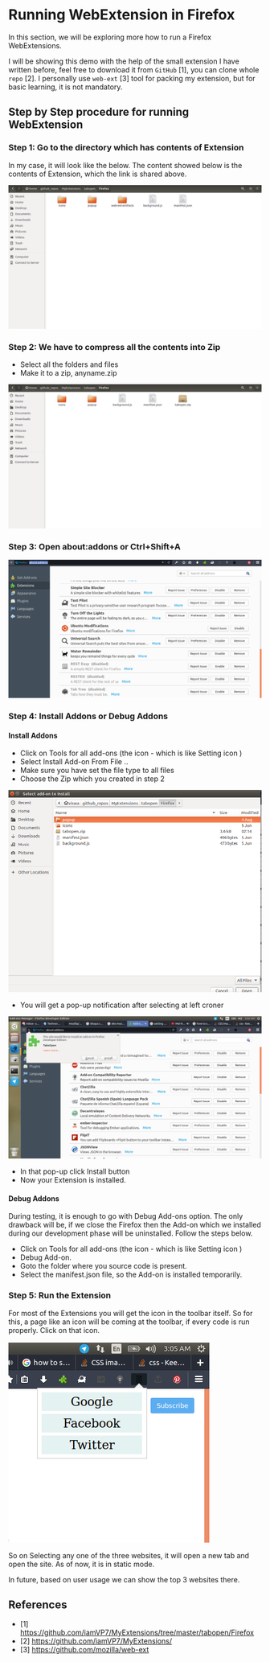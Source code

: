 # Running WebExtension in Firefox

In this section, we will be exploring more how to run a Firefox WebExtensions.

I will be showing this demo with the help of the small extension I have written before, feel free to download it from `GitHub` [1], you can clone whole `repo` [2].  I personally use `web-ext` [3]  tool for packing my extension, but for basic learning, it is not mandatory.

## Step by Step procedure for running WebExtension

### Step 1: Go to the directory which has contents of Extension

In my case, it will look like the below. The content showed below is the contents of Extension, which the link is shared above.

![Directory Image](images/content_directory.png)

### Step 2: We have to compress all the contents into Zip

- Select all the folders and files
- Make it to a zip, anyname.zip

![Directory Image](images/tabopenzip.png)

### Step 3: Open about:addons or Ctrl+Shift+A
 
![Directory Image](images/about-addon.png)

### Step 4: Install Addons or Debug Addons

#### Install Addons

- Click on Tools for all add-ons (the icon - which is like Setting icon )
- Select Install Add-on From File ..
- Make sure you have set the file type to all files
- Choose the Zip which you created in step 2

![Choose the Zip file](images/select_zip.png)

- You will get a pop-up notification after selecting at left croner

![Choose the Zip file](images/install_pop.png)

- In that pop-up click Install button
- Now your Extension is installed.

#### Debug Addons

During testing, it is enough to go with Debug Add-ons option. The only drawback will be, if we close the Firefox then the Add-on which we installed during our development phase will be uninstalled. Follow the steps below.

- Click on Tools for all add-ons (the icon - which is like Setting icon )
- Debug Add-on.
- Goto the folder where you source code is present.
- Select the manifest.json file, so the Add-on is installed temporarily.

### Step 5: Run the Extension

For most of the Extensions you will get the icon in the toolbar itself. So for this, a page like an icon will be coming at the toolbar, if every code is run properly. Click on that icon.

![Choose the Zip file](images/extension_popup.png)

So on Selecting any one of the three websites, it will open a new tab and open the site. As of now, it is in static mode.

In future, based on user usage we can show the top 3 websites there.

## References 

- [1] https://github.com/iamVP7/MyExtensions/tree/master/tabopen/Firefox
- [2] https://github.com/iamVP7/MyExtensions/
- [3] https://github.com/mozilla/web-ext